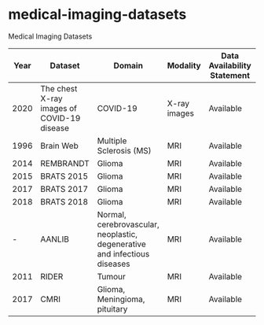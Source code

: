 # medical-imaging-datasets
Medical Imaging Datasets


| Year | Dataset | Domain | Modality | Data Availability Statement | Link |
|------|------|------|---|---|---|
| 2020 | The chest X-ray images of COVID-19 disease | COVID-19 | X-ray images | Available  | [Link](https://data.mendeley.com/datasets/2fxz4px6d8/4) |
| 1996 | Brain Web | Multiple Sclerosis (MS) | MRI | Available | [Link](https://brainweb.bic.mni.mcgill.ca/brainweb/)  |
| 2014 | REMBRANDT | Glioma | MRI | Available | [Link](https://wiki.cancerimagingarchive.net/display/Public/REMBRANDT) |
| 2015 | BRATS 2015 | Glioma | MRI | Available | [Link](https://www.smir.ch/BRATS/start2015) |
| 2017 | BRATS 2017 | Glioma | MRI | Available | [Link](https://www.med.upenn.edu/sbia/brats2017/data.html) |
| 2018 | BRATS 2018 | Glioma | MRI | Available | [Link](https://www.med.upenn.edu/sbia/brats2018.html) |
| - | AANLIB | Normal, cerebrovascular, neoplastic, degenerative and infectious diseases | MRI | Available | [Link](https://www.med.harvard.edu/AANLIB/) |
| 2011 | RIDER | Tumour | MRI | Available | [Link](https://wiki.cancerimagingarchive.net/display/Public/RIDER+NEURO+MRI) |
| 2017 | CMRI | Glioma, Meningioma, pituitary | MRI | Available | [Link](https://figshare.com/articles/dataset/brain_tumor_dataset/1512427) |
 
